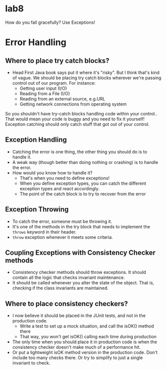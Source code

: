 lab8
===

How do you fall gracefully? Use Exceptions!

# Error Handling
## Where to place try catch blocks?
* Head First Java book says put it where it's "risky". But I think
that's kind of vague. We should be placing try catch blocks wherever
we're passing control out of our program.
For instance:
    * Getting user input (I/O)
    * Reading from a File (I/O)
    * Reading from an external source, e.g.URL
    * Getting network connections from operating system

So you shouldn't have try-catch blocks handling code within your control..
That would mean your code is buggy and you need to fix it yourself!
Exception catching should only catch stuff that got out of your
control.

## Exception Handling
* Catching the error is one thing, the other thing you should
do is to handle it.
* A weak way (though better than doing nothing or crashing) is to
handle the error.
* How would you know how to handle it?
    * That's when you need to define exceptions!
    * When you define exception types, you can catch the different
    exception types and react accordingly.
    * The point of the catch block is to try to recover from the
    error

## Exception Throwing
* To catch the error, someone must be throwing it.
* It's one of the methods in the try block that needs to implement
the ```throws``` keyword in their header.
* ```throw``` exception whenever it meets some criteria.

## Coupling Exceptions with Consistency Checker methods
* Consistency checker methods should throw exceptions. It should
contain all the logic that checks invariant maintenance.
* It should be called whenever you alter the state of the object. That
is, checking if the class invariants are maintained.

## Where to place consistency checkers?
* I now believe it should be placed in the JUnit tests, and not
in the production code.
    * Write a test to set up a mock situation, and call the isOK()
    method there
    * That way, you won't get isOK() calling each time during
    production
* The only time when you should place it in production code is
when the consistency checker doesn't make much of a performance
hit.
* Or put a lightweight isOK method version in the production code. Don't
include too many checks there. Or try to simplify to just a single
invariant to check.
